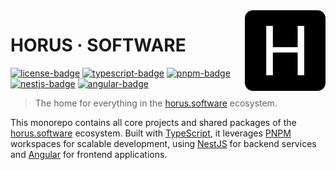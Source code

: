 <!-- Logo -->
<img src=".github/logo.png" align="right" width="129"/>

<!-- Title -->

# HORUS · SOFTWARE

[![license-badge]][license-url] [![typescript-badge]][typescript-url] [![pnpm-badge]][pnpm-url] [![nestjs-badge]][nestjs-url] [![angular-badge]][angular-url]

<!-- Short Description -->

> The home for everything in the [horus.software][horus-software-url] ecosystem.

<!-- Description -->

This monorepo contains all core projects and shared packages of the [horus.software][horus-software-url] ecosystem. Built with [TypeScript][typescript-url], it leverages [PNPM][pnpm-url] workspaces for scalable development, using [NestJS][nestjs-url] for backend services and [Angular][angular-url] for frontend applications.

<!-- Links -->

[pnpm-url]: https://pnpm.io/
[nestjs-url]: https://nestjs.com
[angular-url]: https://angular.dev
[horus-software-url]: https://horus.software
[typescript-url]: https://www.typescriptlang.org
[license-url]: https://opensource.org/licenses/BSD-3-Clause

<!-- Badges -->

[pnpm-badge]: https://img.shields.io/badge/PNPM-latest-F69220.svg?style=flat-square&logo=pnpm&logoColor=white&labelColor=gray
[nestjs-badge]: https://img.shields.io/badge/NestJS-latest-E0234E.svg?style=flat-square&logo=nestjs&logoColor=white&labelColor=gray
[angular-badge]: https://img.shields.io/badge/Angular-latest-0F0F11.svg?style=flat-square&logo=angular&logoColor=white&labelColor=gray
[typescript-badge]: https://img.shields.io/badge/TypeScript-latest-3178C6.svg?style=flat-square&logo=typescript&logoColor=white&labelColor=gray
[license-badge]: https://img.shields.io/badge/license-BSD_3_Clause-3DA639.svg?style=flat-square&logo=opensourceinitiative&logoColor=white&labelColor=gray
